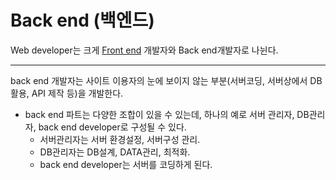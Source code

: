 # Back end (백엔드)
Web developer는 크게 [Front end](Frontend.md) 개발자와 Back end개발자로 나뉜다.

---
back end 개발자는 사이트 이용자의 눈에 보이지 않는 부분(서버코딩, 서버상에서 DB활용, API   제작 등)을 개발한다.  
- back end 파트는 다양한 조합이 있을 수 있는데, 하나의 예로 서버 관리자, DB관리자, back end developer로 구성될 수 있다.
  - 서버관리자는 서버 환경설정, 서버구성 관리.
  - DB관리자는 DB설계, DATA관리, 최적화.
  - back end developer는 서버를 코딩하게 된다.